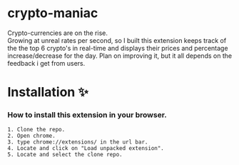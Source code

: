 # crypto-maniac
Crypto-currencies are on the rise.<br>
Growing at unreal rates per second, so I built this extension keeps track of the the top 6 crypto's in real-time and displays their prices and percentage increase/decrease for the day. Plan on improving it, but it all depends on the feedback i get from users.

# Installation :sparkles:
 ### How to install this extension in your browser.
 	1. Clone the repo.
 	2. Open chrome.
 	3. type chrome://extensions/ in the url bar.
 	4. Locate and click on "Load unpacked extension".
 	5. Locate and select the clone repo.
